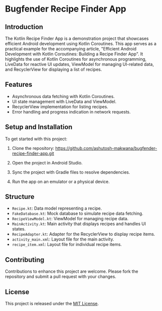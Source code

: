 # Bugfender Recipe Finder App

## Introduction
The Kotlin Recipe Finder App is a demonstration project that showcases efficient Android development using Kotlin Coroutines. This app serves as a practical example for the accompanying article, "Efficient Android Development with Kotlin Coroutines: Building a Recipe Finder App". It highlights the use of Kotlin Coroutines for asynchronous programming, LiveData for reactive UI updates, ViewModel for managing UI-related data, and RecyclerView for displaying a list of recipes.

## Features
- Asynchronous data fetching with Kotlin Coroutines.
- UI state management with LiveData and ViewModel.
- RecyclerView implementation for listing recipes.
- Error handling and progress indication in network requests.

## Setup and Installation
To get started with this project:
1. Clone the repository: https://github.com/ashutosh-makwana/bugfender-recipe-finder-app.git

2. Open the project in Android Studio.
3. Sync the project with Gradle files to resolve dependencies.
4. Run the app on an emulator or a physical device.

## Structure
- `Recipe.kt`: Data model representing a recipe.
- `FakeDatabase.kt`: Mock database to simulate recipe data fetching.
- `RecipeViewModel.kt`: ViewModel for managing recipe data.
- `MainActivity.kt`: Main activity that displays recipes and handles UI states.
- `RecipeAdapter.kt`: Adapter for the RecyclerView to display recipe items.
- `activity_main.xml`: Layout file for the main activity.
- `recipe_item.xml`: Layout file for individual recipe items.

## Contributing
Contributions to enhance this project are welcome. Please fork the repository and submit a pull request with your changes.

## License
This project is released under the [MIT License](LICENSE).
